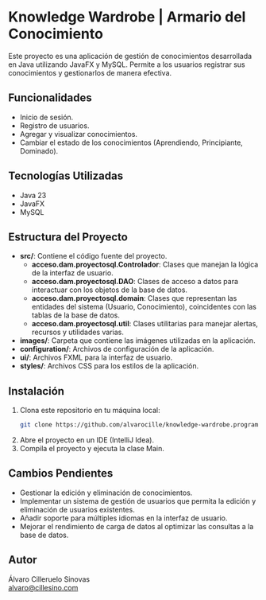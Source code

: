 # Knowledge Wardrobe | Armario del Conocimiento
Este proyecto es una aplicación de gestión de conocimientos desarrollada en Java utilizando JavaFX y MySQL. Permite a los usuarios registrar sus conocimientos y gestionarlos de manera efectiva.

## Funcionalidades

- Inicio de sesión.
- Registro de usuarios.
- Agregar y visualizar conocimientos.
- Cambiar el estado de los conocimientos (Aprendiendo, Principiante, Dominado).

## Tecnologías Utilizadas

- Java 23
- JavaFX
- MySQL

## Estructura del Proyecto

- **src/**: Contiene el código fuente del proyecto.
    - **acceso.dam.proyectosql.Controlador**: Clases que manejan la lógica de la interfaz de usuario.
    - **acceso.dam.proyectosql.DAO**: Clases de acceso a datos para interactuar con los objetos de la base de datos.
    - **acceso.dam.proyectosql.domain**: Clases que representan las entidades del sistema (Usuario, Conocimiento), coincidentes con las tablas de la base de datos.
    - **acceso.dam.proyectosql.util**: Clases utilitarias para manejar alertas, recursos y utilidades varias.
- **images/**: Carpeta que contiene las imágenes utilizadas en la aplicación.
- **configuration/**: Archivos de configuración de la aplicación.
- **ui/**: Archivos FXML para la interfaz de usuario.
- **styles/**: Archivos CSS para los estilos de la aplicación.

## Instalación

1. Clona este repositorio en tu máquina local:
   ```bash
   git clone https://github.com/alvarocille/knowledge-wardrobe.programming-project.git
2. Abre el proyecto en un IDE (IntelliJ Idea).
3. Compila el proyecto y ejecuta la clase Main.

## Cambios Pendientes
- Gestionar la edición y eliminación de conocimientos.
- Implementar un sistema de gestión de usuarios que permita la edición y eliminación de usuarios existentes.
- Añadir soporte para múltiples idiomas en la interfaz de usuario.
- Mejorar el rendimiento de carga de datos al optimizar las consultas a la base de datos.

## Autor

Álvaro Cilleruelo Sinovas   
alvaro@cillesino.com
